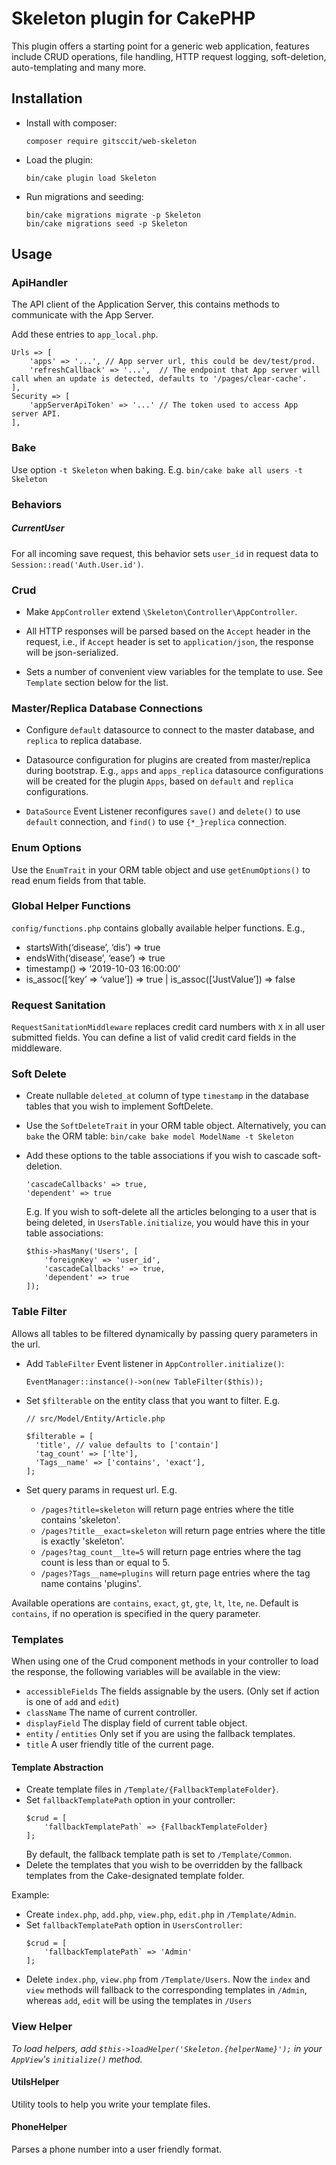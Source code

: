 # Skeleton plugin for CakePHP

This plugin offers a starting point for a generic web application, features
include CRUD operations, file handling, HTTP request logging, soft-deletion, auto-templating and many more.

## Installation

* Install with composer:
  ```
  composer require gitsccit/web-skeleton
  ```

* Load the plugin:
  ```
  bin/cake plugin load Skeleton
  ```

* Run migrations and seeding: 

  ```
  bin/cake migrations migrate -p Skeleton
  bin/cake migrations seed -p Skeleton
  ```

## Usage

### ApiHandler
The API client of the Application Server, this contains methods to communicate with the App Server.

Add these entries to `app_local.php`.
  ```
  Urls => [
      'apps' => '...', // App server url, this could be dev/test/prod.
      'refreshCallback' => '...',  // The endpoint that App server will call when an update is detected, defaults to '/pages/clear-cache'.
  ],
  Security => [
      'appServerApiToken' => '...' // The token used to access App server API.
  ],
  ```

### Bake

Use option `-t Skeleton` when baking. E.g.
`bin/cake bake all users -t Skeleton`

### Behaviors

##### CurrentUser
For all incoming save request, this behavior sets `user_id` in request data to `Session::read('Auth.User.id')`.

### Crud
* Make `AppController` extend `\Skeleton\Controller\AppController`.

* All HTTP responses will be parsed based on the `Accept` header in the request, i.e., if `Accept` header 
  is set to `application/json`, the response will be json-serialized.

* Sets a number of convenient view variables for the template to use. See `Template` section below for the list.

### Master/Replica Database Connections
* Configure `default` datasource to connect to the master database, and `replica` to replica database.

* Datasource configuration for plugins are created from master/replica during bootstrap. 
  E.g., `apps` and `apps_replica` datasource configurations will be created for the plugin `Apps`,
  based on `default` and `replica` configurations.

* `DataSource` Event Listener reconfigures `save()` and `delete()` to use `default` connection, 
  and `find()` to use `{*_}replica` connection.

### Enum Options
Use the `EnumTrait` in your ORM table object and use `getEnumOptions()` to read enum fields
from that table.

### Global Helper Functions
`config/functions.php` contains globally available helper functions. E.g.,
* startsWith(‘disease’, ‘dis’) => true
* endsWith(‘disease’, ‘ease’) => true
* timestamp() => ‘2019-10-03 16:00:00’
* is_assoc(\[‘key’ => ‘value’]) => true | is_assoc(\[‘JustValue’]) => false

### Request Sanitation
`RequestSanitationMiddleware` replaces credit card numbers with `X` in all user submitted fields.
You can define a list of valid credit card fields in the middleware.

### Soft Delete

* Create nullable `deleted_at` column of type `timestamp` in the database tables that you wish to implement SoftDelete.
* Use the `SoftDeleteTrait` in your ORM table object. 
  Alternatively, you can `bake` the ORM table: ```bin/cake bake model ModelName -t Skeleton```
* Add these options to the table associations if you wish to cascade soft-deletion.
  ```
  'cascadeCallbacks' => true,
  'dependent' => true
  ```
  
  E.g. If you wish to soft-delete all the articles belonging to a user that is being deleted,
  in  `UsersTable.initialize`, you would have this in your table associations:
  ```
  $this->hasMany('Users', [
      'foreignKey' => 'user_id',
      'cascadeCallbacks' => true,
      'dependent' => true
  ]);
  ```

### Table Filter

Allows all tables to be filtered dynamically by passing query parameters in the url.

* Add `TableFilter` Event listener in `AppController.initialize()`:
   ```
  EventManager::instance()->on(new TableFilter($this));
  ```

* Set `$filterable` on the entity class that you want to filter. E.g.
  ```
  // src/Model/Entity/Article.php
  
  $filterable = [
    'title', // value defaults to ['contain']
    'tag_count' => ['lte'],
    'Tags__name' => ['contains', 'exact'],
  ];
  ```
* Set query params in request url. E.g. 
  * `/pages?title=skeleton` will return page entries where the title contains 'skeleton'. 
  * `/pages?title__exact=skeleton` will return page entries where the title is exactly 'skeleton'. 
  * `/pages?tag_count__lte=5` will return page entries where the tag count is less than or equal to 5. 
  * `/pages?Tags__name=plugins` will return page entries where the tag name contains 'plugins'. 

Available operations are `contains`, `exact`, `gt`, `gte`, `lt`, `lte`, `ne`. 
Default is `contains`, if no operation is specified in the query parameter.

### Templates
When using one of the Crud component methods in your controller to load the response,
the following variables will be available in the view:

* `accessibleFields` The fields assignable by the users. (Only set if action is one of `add` and `edit`) 
* `className` The name of current controller.
* `displayField` The display field of current table object.
* `entity` / `entities` Only set if you are using the fallback templates.
* `title` A user friendly title of the current page.

#### Template Abstraction
* Create template files in `/Template/{FallbackTemplateFolder}`. 
* Set `fallbackTemplatePath` option in your controller:
    ```
    $crud = [
        'fallbackTemplatePath` => {FallbackTemplateFolder}
    ];
    ```
    By default, the fallback template path is set to `/Template/Common`.
* Delete the templates that you wish to be overridden by the fallback templates from
the Cake-designated template folder. 

Example:
* Create `index.php`, `add.php`, `view.php`, `edit.php` in `/Template/Admin`.
* Set `fallbackTemplatePath` option in `UsersController`:
    ```
    $crud = [
        'fallbackTemplatePath` => 'Admin'
    ];
    ```
* Delete `index.php`, `view.php` from `/Template/Users`. 
Now the `index` and `view` methods will fallback to the corresponding templates in `/Admin`,
whereas `add`, `edit` will be using the templates in `/Users`

### View Helper

*To load helpers, add `$this->loadHelper('Skeleton.{helperName}');` in your `AppView`'s `initialize()` method.*

#### UtilsHelper
Utility tools to help you write your template files.

#### PhoneHelper
Parses a phone number into a user friendly format.